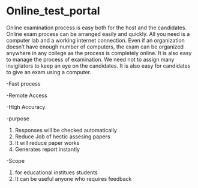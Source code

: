# Online_test_portal

Online examination process is easy both for the host and the candidates. Online exam process can be arranged easily and quickly. All you need is a computer lab and a working internet connection. Even if an organization doesn’t have enough number of computers, the exam can be organized anywhere in any college as the process is completely online. It is also easy to manage the process of examination. We need not to assign many invigilators to keep an eye on the candidates. It is also easy for candidates to give an exam using a computer.

-Fast process

-Remote Access

-High Accuracy

-purpose
  
  1. Responses will be checked automatically
  2. Reduce Job of hectic assesing papers
  3. It will reduce paper works
  4. Generates report instantly
  
 -Scope
  
  1. for educational institues students
  2. It can be useful anyone who requires feedback
